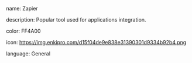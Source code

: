 name: Zapier

description: Popular tool used for applications integration.

color: FF4A00

icon: https://img.enkipro.com/d15f04de9e838e31390301d9334b92b4.png

language: General